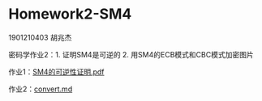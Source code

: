 # Homework2-SM4

1901210403 胡兆杰

密码学作业2：1. 证明SM4是可逆的    2. 用SM4的ECB模式和CBC模式加密图片

作业1：[SM4的可逆性证明.pdf]([https://github.com/hjzin/Homework2-SM4/blob/master/SM4的可逆性证明.pdf)

作业2：[convert.md](https://github.com/hjzin/Homework2-SM4/blob/master/convert.md)